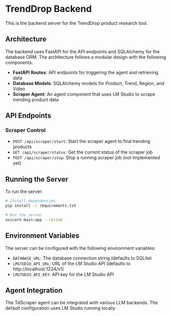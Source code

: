 # TrendDrop Backend

This is the backend server for the TrendDrop product research tool.

## Architecture

The backend uses FastAPI for the API endpoints and SQLAlchemy for the database ORM. The architecture follows a modular design with the following components:

- **FastAPI Routes**: API endpoints for triggering the agent and retrieving data
- **Database Models**: SQLAlchemy models for Product, Trend, Region, and Video
- **Scraper Agent**: An agent component that uses LM Studio to scrape trending product data

## API Endpoints

### Scraper Control

- `POST /api/scraper/start`: Start the scraper agent to find trending products
- `GET /api/scraper/status`: Get the current status of the scraper job
- `POST /api/scraper/stop`: Stop a running scraper job (not implemented yet)

## Running the Server

To run the server:

```bash
# Install dependencies
pip install -r requirements.txt

# Run the server
uvicorn main:app --reload
```

## Environment Variables

The server can be configured with the following environment variables:

- `DATABASE_URL`: The database connection string (defaults to SQLite)
- `LMSTUDIO_API_URL`: URL of the LM Studio API (defaults to http://localhost:1234/v1)
- `LMSTUDIO_API_KEY`: API key for the LM Studio API

## Agent Integration

The TdScraper agent can be integrated with various LLM backends. The default configuration uses LM Studio running locally.